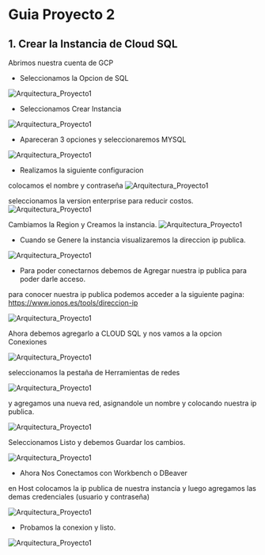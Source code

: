 # Guia Proyecto 2


## 1. Crear la Instancia de Cloud SQL
Abrimos nuestra cuenta de GCP

- Seleccionamos la Opcion de SQL

![Arquitectura_Proyecto1](./imagenes/1.PNG)

- Seleccionamos Crear Instancia

![Arquitectura_Proyecto1](./imagenes/2.PNG)

- Apareceran 3 opciones y seleccionaremos MYSQL

![Arquitectura_Proyecto1](./imagenes/3.PNG)

- Realizamos la siguiente configuracion

colocamos el nombre y contraseña
![Arquitectura_Proyecto1](./imagenes/4.PNG)

seleccionamos la version enterprise para reducir costos.
![Arquitectura_Proyecto1](./imagenes/5.PNG)

Cambiamos la Region y Creamos la instancia.
![Arquitectura_Proyecto1](./imagenes/6.PNG)

- Cuando se Genere la instancia visualizaremos la direccion ip publica.

![Arquitectura_Proyecto1](./imagenes/7.PNG)

- Para poder conectarnos debemos de Agregar nuestra ip publica para poder darle acceso.

para conocer nuestra ip publica podemos acceder a la siguiente pagina: https://www.ionos.es/tools/direccion-ip

![Arquitectura_Proyecto1](./imagenes/9.PNG)

Ahora debemos agregarlo a CLOUD SQL y nos vamos a la opcion Conexiones

![Arquitectura_Proyecto1](./imagenes/8.PNG)

seleccionamos la pestaña de Herramientas de redes

![Arquitectura_Proyecto1](./imagenes/10.PNG)

y agregamos una nueva red, asignandole un nombre y colocando nuestra ip publica.

![Arquitectura_Proyecto1](./imagenes/12.PNG)

Seleccionamos Listo y debemos Guardar los cambios.

![Arquitectura_Proyecto1](./imagenes/13.PNG)

- Ahora Nos Conectamos con Workbench o DBeaver

en Host colocamos la ip publica de nuestra instancia y luego agregamos las demas credenciales (usuario y contraseña)

![Arquitectura_Proyecto1](./imagenes/14.PNG)

- Probamos la conexion y listo.

![Arquitectura_Proyecto1](./imagenes/15.PNG)
